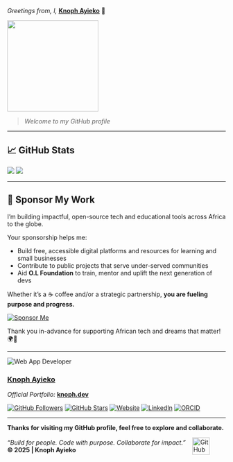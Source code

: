 *Greetings from, I,* **[Knoph Ayieko](https://github.com/Knoph1)** 👋

<img src="https://media2.giphy.com/media/v1.Y2lkPTc5MGI3NjExYndwd2dlYThvczl0ZXc3cjduMzNjZ3lyNnljZnpldDdsM2IwdTdieCZlcD12MV9pbnRlcm5hbF9naWZfYnlfaWQmY3Q9Zw/jBOOXxSJfG8kqMxT11/giphy.gif" height="210">

> *Welcome to my *GitHub* profile*

---

## 📈 GitHub Stats

<div align="flex">

  <!-- GitHub Stats with "contribs" hidden -->
  <img src="https://github-readme-stats.vercel.app/api?username=Knoph1&show_icons=true&theme=compact&hide=contribs" />
  <!-- Top Languages -->
  <img src="https://github-readme-stats.vercel.app/api/top-langs/?username=Knoph1&layout=compact&theme=compact" />

</div>

---

## 💖 Sponsor My Work

I’m building impactful, open-source tech and educational tools across Africa to the globe.

Your sponsorship helps me:
- Build free, accessible digital platforms and resources for learning and small businesses
- Contribute to public projects that serve under-served communities
- Aid **O.L Foundation** to train, mentor and uplift the next generation of devs

Whether it’s a ☕ coffee and/or a strategic partnership, **you are fueling purpose and progress.**

[![Sponsor Me](https://img.shields.io/badge/Sponsor-Knoph%20Ayieko-%23ff69b4?style=for-the-badge&logo=github-sponsors&logoColor=white)](https://github.com/sponsors/Knoph1)

Thank you in-advance for supporting African tech and dreams that matter! 🌍🚀

---

![Web App Developer](https://img.shields.io/badge/Developed%20By%20%3A-Knoph%20Ayieko)

### [Knoph Ayieko](https://github.com/Knoph1)

_Official Portfolio:_ **[knoph.dev](https://www.knoph.dev/)**

[![GitHub Followers](https://img.shields.io/github/followers/Knoph1?style=social)](https://github.com/Knoph1)
[![GitHub Stars](https://img.shields.io/github/stars/Knoph1?style=social)](https://github.com/Knoph1)
[![Website](https://img.shields.io/badge/Website-knoph.dev-blue?style=flat&logo=google-chrome)](https://knoph.dev)
[![LinkedIn](https://img.shields.io/badge/LinkedIn-Knoph%20Ayieko-blue?style=flat&logo=linkedin)](https://www.linkedin.com/in/knoph-ayieko)
[![ORCID](https://img.shields.io/badge/ORCID-0009--0001--3787--513X-green?style=flat&logo=orcid)](https://orcid.org/0009-0001-3787-513X)

---

**Thanks for visiting my GitHub profile, feel free to explore and collaborate.**

<div style="display: flex; align-items: left; gap: 16px;">

  <!-- Paragraphs aligned to the left of the icon -->
  <div style="display: flex; flex-direction: column; justify-content: center;">
    <p style="margin: 0; font-style: italic;">“Build for people. Code with purpose. Collaborate for impact.”</p>
    <p style="margin: 0; font-weight: bold;">&copy; 2025 | Knoph Ayieko</p>
  </div>

   <!-- GitHub Icon -->
  <a href="https://github.com/Knoph1" target="_blank" rel="noopener noreferrer">
    <img src="https://cdn.jsdelivr.net/npm/simple-icons@3.0.1/icons/github.svg" alt="GitHub" height="40">
  </a>

</div>
